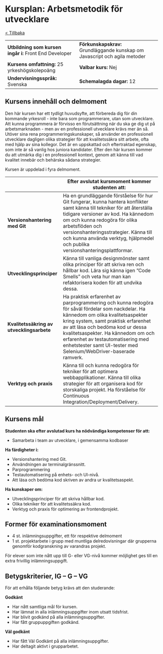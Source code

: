 # Kursplan: Arbetsmetodik för utvecklare

[< Tillbaka](README.md)

|  |  |
| ------------- | ------------- |
| __Utbildning som kursen ingår i:__ Front End Developer | __Förkunskapskrav:__ Grundläggande kunskap om Javascript och agila metoder |
| __Kursens omfattning:__ 25 yrkeshögskolepoäng | __Valbar kurs:__ Nej |
| __Undervisningsspråk:__ Svenska | __Schemalagda dagar:__ 12 |

## Kursens innehåll och delmoment

Den här kursen har ett tydligt huvudsyfte, att förbereda dig för din kommande yrkesroll - inte bara som programmerare, utan som utvecklare. Att kunna programmera är förvisso en förutsättning när du ska ge dig ut på arbetsmarknaden - men av en professionell utvecklare krävs mer än så. Utöver sina rena programmeringskunskaper, så använder en professionell utvecklare dagligen olika strategier för att kvalitetssäkra sitt arbete, ofta med hjälp av sina kollegor. Det är en uppskattad och eftertraktad egenskap, som inte är så vanlig hos juniora kandidater. Efter den här kursen kommer du att utmärka dig i en professionell kontext, genom att känna till vad kvalitet innebär och behärska sådana strategier.

Kursen är uppdelad i fyra delmoment.

|	 | Efter avslutat kursmoment kommer studenten att: |
|--|--|
| __Versionshantering med Git__ | Ha en grundläggande förståelse för hur Git fungerar, kunna hantera konflikter samt känna till tekniker för att återställa tidigare versioner av kod. Ha kännedom om och kunna redogöra för olika arbetsflöden och versionshanteringsstrategier. Känna till och kunna använda verktyg, hjälpmedel och publika versionshanteringsplattformar.
| __Utvecklingsprinciper__ | Känna till vanliga designmönster samt olika principer för att skriva ren och hållbar kod. Lära sig känna igen ”Code Smells” och veta hur man kan refaktorisera koden för att undvika dessa.
| __Kvalitetssäkring av utvecklingsarbete__ | Ha praktisk erfarenhet av parprogrammering och kunna redogöra för såväl fördelar som nackdelar. Ha kännedom om olika kvalitetsaspekter kring system, samt praktisk erfarenhet av att läsa och bedöma kod ur dessa kvalitetsaspekter. Ha kännedom om och erfarenhet av testautomatisering med enhetstester samt UI-tester med Selenium/WebDriver-baserade ramverk.
| __Verktyg och praxis__ | Känna till och kunna redogöra för tekniker för att optimera webbapplikationer. Känna till olika strategier för att organisera kod för storskaliga projekt. Ha förståelse för Continuous Integration/Deployment/Delivery. |

## Kursens mål

__Studenten ska efter avslutad kurs ha nödvändiga kompetenser för att:__
* Samarbeta i team av utvecklare, i gemensamma kodbaser

__Ha färdigheter i:__ 
* Versionshantering med Git.
* Användningen av terminalgränssnitt.
* Parprogrammering
* Testautomatisering på enhets- och UI-nivå.
* Att läsa och bedöma kod skriven av andra ur kvalitetsaspekt.

__Ha kunskaper om:__ 
* Utvecklingsprinciper för att skriva hållbar kod.
* Olika tekniker för att kvalitetssäkra kod.
* Verktyg och praxis för optimering av frontendprojekt.

## Former för examinationsmoment 
* 4 st. inlämningsuppgifter, ett för respektive delmoment
* 1 st. projektarbete i grupp med muntliga delredovisningar där grupperna genomför kodgranskning av varandras projekt.

För elever som inte nått upp till G- eller VG-nivå kommer möjlighet ges till en extra frivillig inlämningsuppgift.

## Betygskriterier, IG – G – VG 

För att erhålla följande betyg krävs att den studerande:

__Godkänt__ 
* Har nått samtliga mål för kursen.
* Har lämnat in alla inlämningsuppgifter inom utsatt tidsfrist.
* Har blivit godkänd på alla inlämningsuppgifter.
* Har fått gruppuppgiften godkänd.

__Väl godkänt__ 
* Har fått Väl Godkänt på alla inlämningsuppgifter.
* Har deltagit aktivt i grupparbetet.
